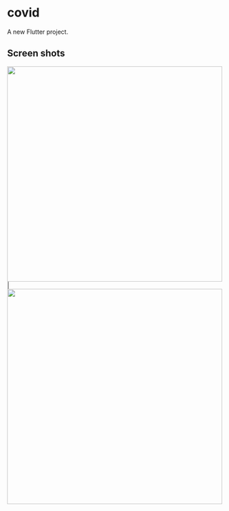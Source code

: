 # covid

A new Flutter project.

## Screen shots

<img src = "https://user-images.githubusercontent.com/121785209/230361703-3a0e9ae2-5a8f-4069-bd33-fe2c3011b213.png" height = 500px/> |
<img src = "https://user-images.githubusercontent.com/121785209/230361729-3e355ba3-69f5-474f-9f71-cb41c8a62b67.png" height = 500px/>

